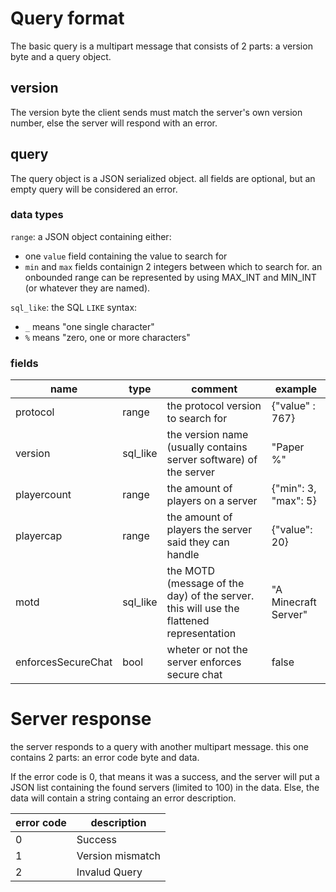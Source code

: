 # Query format
The basic query is a multipart message that consists of 2 parts: a version byte and a query object.

## version
The version byte the client sends must match the server's own version number, else the server will respond with an error.

## query
The query object is a JSON serialized object. all fields are optional, but an empty query will be considered an error.

### data types
`range`: a JSON object containing either:
- one `value` field containing the value to search for
- `min` and `max` fields containign 2 integers between which to search for. an onbounded range can be represented by using MAX_INT and MIN_INT (or whatever they are named).

`sql_like`: the SQL `LIKE` syntax:
- `_` means "one single character"
- `%` means "zero, one or more characters"

### fields
| name | type | comment | example |
|------|------|---------|---------|
| protocol | range | the protocol version to search for | {"value" : 767} |
| version | sql_like | the version name (usually contains server software) of the server | "Paper %" |
| playercount | range | the amount of players on a server | {"min": 3, "max": 5} |
| playercap | range | the amount of players the server said they can handle | {"value": 20} |
| motd | sql_like | the MOTD (message of the day) of the server. this will use the flattened representation | "A Minecraft Server" |
| enforcesSecureChat | bool | wheter or not the server enforces secure chat | false |

# Server response
the server responds to a query with another multipart message. this one contains 2 parts: an error code byte and data.

If the error code is 0, that means it was a success, and the server will put a JSON list containing the found servers (limited to 100) in the data.
Else, the data will contain a string containg an error description.

| error code | description |
|------------|-------------|
| 0 | Success |
| 1 | Version mismatch |
| 2 | Invalud Query |
